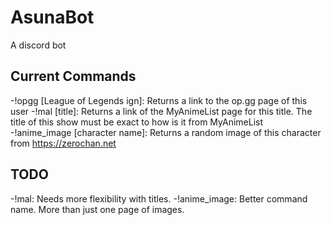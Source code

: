 # AsunaBot
A discord bot

## Current Commands
-!opgg [League of Legends ign]: Returns a link to the op.gg page of this user
-!mal [title]: Returns a link of the MyAnimeList page for this title. The title of this show must be exact to how is it from MyAnimeList
-!anime_image [character name]: Returns a random image of this character from https://zerochan.net

## TODO
-!mal: Needs more flexibility with titles. 
-!anime_image: Better command name. More than just one page of images.
